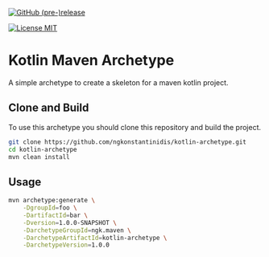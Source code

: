 [![GitHub (pre-)release](https://img.shields.io/github/release/ngkonstantinidis/kotlin-archetype/all.svg)](https://github.com/ngkonstantinidis/kotlin-archetype/releases)

[![License MIT](https://img.shields.io/badge/license-MIT-blue.svg)](https://raw.githubusercontent.com/iluwatar/java-design-patterns/master/LICENSE.md)

# Kotlin Maven Archetype

A simple archetype to create a skeleton for a maven kotlin project.

## Clone and Build

To use this archetype you should clone this repository and build the project.

```bash
git clone https://github.com/ngkonstantinidis/kotlin-archetype.git
cd kotlin-archetype
mvn clean install
```

## Usage

```bash
mvn archetype:generate \
    -DgroupId=foo \
    -DartifactId=bar \
    -Dversion=1.0.0-SNAPSHOT \
    -DarchetypeGroupId=ngk.maven \
    -DarchetypeArtifactId=kotlin-archetype \
    -DarchetypeVersion=1.0.0
```
